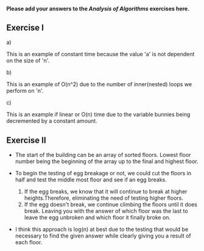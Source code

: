 #### Please add your answers to the **_Analysis of Algorithms_** exercises here.

## Exercise I

a)

<!-- ```python
a)  a = 0
    while (a < n * n * n):
      a = a + n * n
``` -->

This is an example of constant time because the value 'a' is not dependent on the size of 'n'.

b)

<!-- ```
b)  sum = 0
    for i in range(n):
      j = 1
      while j < n:
        j *= 2
        sum += 1
``` -->

This is an example of O(n^2) due to the number of inner(nested) loops we perform on 'n'.

c)

<!-- ```
c)  def bunnyEars(bunnies):
      if bunnies == 0:
        return 0

      return 2 + bunnyEars(bunnies-1)
``` -->

This is an example if linear or O(n) time due to the variable bunnies being decremented by a constant amount.

## Exercise II

<!-- Suppose that you have an n-story building and plenty of eggs. Suppose also that an egg gets broken if it is thrown off floor f or higher, and doesn't get broken if dropped off a floor less than floor f. Devise a strategy to determine the value of f such that the number of dropped + broken eggs is minimized.

Write out your proposed algorithm in plain English or pseudocode AND give the runtime complexity of your solution. -->

- The start of the building can be an array of sorted floors. Lowest floor number being the beginning of the array up to the final and highest floor.
- To begin the testing of egg breakage or not, we could cut the floors in half and test the middle most floor and see if an egg breaks.

  1. If the egg breaks, we know that it will continue to break at higher heights.Therefore, eliminating the need of testing higher floors.
  2. If the egg doesn't break, we continue climbing the floors until it does break. Leaving you with the answer of which floor was the last to leave the egg unbroken and which floor it finally broke on.

- I think this approach is log(n) at best due to the testing that would be necessary to find the given answer while clearly giving you a result of each floor.
